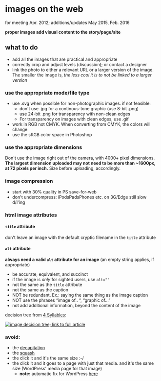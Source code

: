 # images on the web

for meeting Apr. 2012; additions/updates May 2015, Feb. 2016 

**proper images add visual content to the story/page/site**

## what to do 

- add all the images that are practical and appropriate
- correctly crop and adjust levels (discussion); or contact a designer
- link the photo to either a relevant URL or a larger version of the image. The smaller the image is, *the less cool it is to not be linked to a larger version*


### use the appropriate mode/file type

- use .svg when possible for non-photographic images. if not feasible:
     - don't use .jpg for a continous-tone graphic (use 8-bit .png)
     - use 24-bit .png for transparency with non-clean edges
     - For transparency on images with clean edges, use .gif
- work in RGB not CMYK. When converting from CMYK, the colors will change  
- use the sRGB color space in Photoshop 


### use the appropriate dimensions

Don't use the image right out of the camera, with 4000+ pixel dimensions. **The largest dimension uploaded may not need to be more than ~1600px, at 72 pixels per inch.** Size before uploading, accordingly. 


### image compression

- start with 30% quality in PS save-for-web
- don't undercompress: iPodsPadsPhones etc. on 3G/Edge still slow d/l'ing

### html image attributes

#### `title` attribute

don't leave an image with the default cryptic filename in the `title` attribute

#### `alt` attribute 

**always need a valid `alt` attribute for an image** (an empty string applies, if appropriate)  

- be accurate, equivalent, and succinct
- if the image is *only* for sighted users, use `alt=""`
- not the same as the `title` attribute
- not the same as the caption
- NOT be redundant. Ex.: saying the same thing as the image caption
- NOT use the phrases “image of.. “, “graphic of…”
- not add additional information, beyond the content of the image
	
decision tree from [4 Syllables](http://www.4syllables.com.au/wp-content/uploads/2010/12/decision-tree1.png):  

<a href="http://www.4syllables.com.au/2010/12/text-alternatives-decision-tree/"><img alt="image decision tree; link to full article" longdesc="http://www.4syllables.com.au/2010/12/text-alternatives-decision-tree/" src="http://www.4syllables.com.au/wp-content/uploads/2010/12/decision-tree1.png" /></a>  


### avoid:

- the [decapitation](http://o7.no/t1Mn02)
- the [squash](http://dl.dropbox.com/u/12710016/Screenshots/sqaush-gates.png)
- the click it and it's the same size :-/
- the click it and it goes to a page with just that media. and it's the same size (WordPress' media page for that image)
	- **note:** automatic fix for WordPress [here](http://andrewnorcross.com/tutorials/functions-file/stop-hyperlinking-images/)




